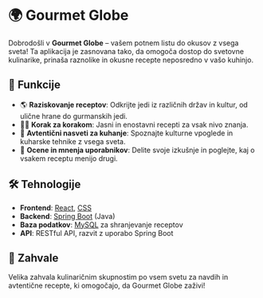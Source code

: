 # 🌍 Gourmet Globe

Dobrodošli v **Gourmet Globe** – vašem potnem listu do okusov z vsega sveta! Ta aplikacija je zasnovana tako, da omogoča dostop do svetovne kulinarike, prinaša raznolike in okusne recepte neposredno v vašo kuhinjo.

## 🚀 Funkcije

- 🌎 **Raziskovanje receptov**: Odkrijte jedi iz različnih držav in kultur, od ulične hrane do gurmanskih jedi.
- 🧑‍🍳 **Korak za korakom**: Jasni in enostavni recepti za vsak nivo znanja.
- 🥣 **Avtentični nasveti za kuhanje**: Spoznajte kulturne vpoglede in kuharske tehnike z vsega sveta.
- 💬 **Ocene in mnenja uporabnikov**: Delite svoje izkušnje in poglejte, kaj o vsakem receptu menijo drugi.

## 🛠️ Tehnologije

- **Frontend**: [React](https://reactjs.org/), [CSS](https://developer.mozilla.org/en-US/docs/Web/CSS)
- **Backend**: [Spring Boot](https://spring.io/projects/spring-boot) (Java)
- **Baza podatkov**: [MySQL](https://www.mysql.com/) za shranjevanje receptov
- **API**: RESTful API, razvit z uporabo Spring Boot

## 🌟 Zahvale
Velika zahvala kulinaričnim skupnostim po vsem svetu za navdih in avtentične recepte, ki omogočajo, da Gourmet Globe zaživi!
